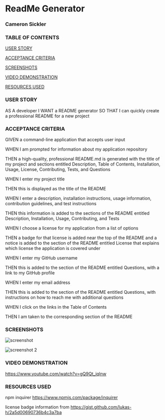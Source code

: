 # ReadMe Generator
  
### Cameron Sickler
  
 
### TABLE OF CONTENTS
 
[USER STORY](#userstory)
 
[ACCEPTANCE CRITERIA](#acceptancecriteria)
 
[SCREENSHOTS](#screenhots)
 
[VIDEO DEMONSTRATION](#video)
 
[RESOURCES USED](#resources)
 
 
 
<a name="userstory"></a> 
### USER STORY
 
AS A developer
I WANT a README generator
SO THAT I can quickly create a professional README for a new project
 
 
 
<a name="acceptancecriteria"></a> 
### ACCEPTANCE CRITERIA
 
GIVEN a command-line application that accepts user input
 
WHEN I am prompted for information about my application repository
 
THEN a high-quality, professional README.md is generated with the title of my project and sections entitled Description, Table of Contents, Installation, Usage, License, Contributing, Tests, and Questions
 
WHEN I enter my project title
 
THEN this is displayed as the title of the README
 
WHEN I enter a description, installation instructions, usage information, contribution guidelines, and test instructions
 
THEN this information is added to the sections of the README entitled Description, Installation, Usage, Contributing, and Tests
 
WHEN I choose a license for my application from a list of options
 
THEN a badge for that license is added near the top of the README and a notice is added to the section of the README entitled License that explains which license the application is covered under
 
WHEN I enter my GitHub username
 
THEN this is added to the section of the README entitled Questions, with a link to my GitHub profile
 
WHEN I enter my email address
 
THEN this is added to the section of the README entitled Questions, with instructions on how to reach me with additional questions
 
WHEN I click on the links in the Table of Contents
 
THEN I am taken to the corresponding section of the README
  
 
 
<a name="screenshots"></a> 
### SCREENSHOTS
 
 
 
 
![screenshot](https://user-images.githubusercontent.com/98184710/165817796-db66ca95-b640-40ba-a12d-6e8d57c5d643.jpg)
 
 
 
![screenshot 2](https://user-images.githubusercontent.com/98184710/165817812-ee2f1824-b862-4fa9-a676-a8c88128430f.jpg)
 
 
 
 
<a name="video"></a> 
### VIDEO DEMONSTRATION
 
 
https://www.youtube.com/watch?v=gQ9Qt_iqlnw
 
 
 
<a name="resources"></a> 
### RESOURCES USED
 
 
npm inquirer https://www.npmjs.com/package/inquirer
 
 
license badge information from https://gist.github.com/lukas-h/2a5d00690736b4c3a7ba
